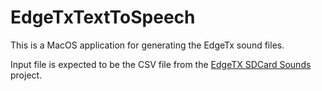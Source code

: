 # EdgeTxTextToSpeech
This is a MacOS application for generating the EdgeTx sound files.

Input file is expected to be the CSV file from the [EdgeTX SDCard Sounds](https://github.com/EdgeTX/edgetx-sdcard-sounds) project.